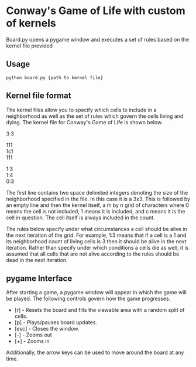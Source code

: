 # Conway's Game of Life with custom of kernels

Board.py opens a pygame window and executes a set of rules based on the kernel file provided

## Usage

`python board.py {path to kernel file}`

## Kernel file format

The kernel files allow you to specify which cells to include in a neighborhood as well as the set of rules which govern the cells living and dying.
The kernel file for Conway's Game of Life is shown below.


3 3

111  
1c1  
111

1:3  
1:4  
0:3

The first line contains two space delimited integers denoting the size of the neighborhood specified in the file. In this case it is a 3x3.
This is followed by an empty line and then the kernel itself, a m by n grid of characters where 0 means the cell is not included, 1 means it is included, and c means it is the cell in question.
The cell itself is always included in the count.

The rules below specify under what circumstances a cell should be alive in the next iteration of the grid. For example, 1:3 means that if a cell is a 1 and its neighborhood count of living cells is 3 then it should be alive in the next iteration. Rather than specify under which conditions a cells die as well, it is assumed that all cells that are not alive according to the rules should be dead in the next iteration.

## pygame Interface
After starting a game, a pygame window will appear in which the game will be played. The following controls govern how the game progresses.

- [r] - Resets the board and fills the viewable area with a random split of cells.
- [p] - Plays/pauses board updates.
- [esc] - Closes the window.
- [-] - Zooms out
- [+] - Zooms in

Additionally, the arrow keys can be used to move around the board at any time.
